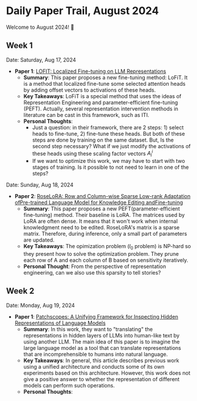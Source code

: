 # Daily Paper Trail, August 2024
Welcome to August 2024! 🚀

## Week 1
Date: Saturday, Aug 17, 2024
- **Paper 1**: [LOFIT: Localized Fine-tuning on LLM Representations](https://arxiv.org/pdf/2406.01563)
  - **Summary**: This paper proposes a new fine-tuning method: LoFiT. It is a method that localized fine-tune some selected attention heads by adding offset vectors to activations of these heads. 
  - **Key Takeaways**: LoFiT is a special method that uses the ideas of Representation Engineering and parameter-efficient fine-tuning (PEFT). Actually, several representation intervention methods in literature can be
cast in this framework, such as ITI. 
  - **Personal Thoughts**:
    - Just a question: in their framework, there are 2 steps: 1) select heads to fine-tune, 2) fine-tune these heads. But both of these steps are done by training on the same dataset. But, Is the second step necessary? What if we just modify the activations of these heads using these scaling factor vectors $A_l^i$
    - If we want to optimize this work, we may have to start with two stages of training. Is it possible to not need to learn in one of the steps?

Date: Sunday, Aug 18, 2024
- **Paper 2**: [RoseLoRA: Row and Column-wise Sparse Low-rank Adaptation ofPre-trained Language Model for Knowledge Editing andFine-tuning](https://arxiv.org/pdf/2406.10777)
  - **Summary**: This paper proposes a new PEFT(parameter-efficient fine-tuning) method. Their baseline is LoRA. The matrices used by LoRA are often dense. It means that it won't work when internal knowledgment need to be edited. RoseLoRA's matrix is a sparse matrix. Therefore, during inference, only a small part of parameters are updated.
  - **Key Takeaways**: The opimization problem ($l_0$ problem) is NP-hard so they present how to solve the optimization problem. They prune each
row of A and each column of B based on sensitivity iteratively.
  - **Personal Thought**: From the perspective of representation engineering, can we also use this sparsity to tell stories?


## Week 2
Date: Monday, Aug 19, 2024
- **Paper 1**: [Patchscopes: A Unifying Framework for Inspecting Hidden Representations of Language Models](https://arxiv.org/pdf/2401.06102)
  - **Summary**: In this work, they want to "translating" the representations in hidden layers of LLMs into human-like text by using another LLM. The main idea of ​​this paper is to imagine the large language model as a tool that can translate representations that are incomprehensible to humans into natural language.
  - **Key Takeaways**: In general, this article describes previous work using a unified architecture and conducts some of its own experiments based on this architecture. However, this work does not give a positive answer to whether the representation of different models can perform such operations.
  - **Personal Thoughts**:
